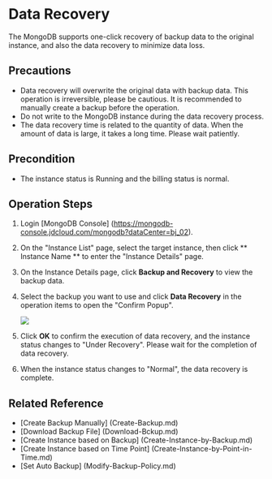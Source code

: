 # Data Recovery


The MongoDB supports one-click recovery of backup data to the original instance, and also the data recovery to minimize data loss.

## Precautions

- Data recovery will overwrite the original data with backup data. This operation is irreversible, please be cautious. It is recommended to manually create a backup before the operation.
- Do not write to the MongoDB instance during the data recovery process.
- The data recovery time is related to the quantity of data. When the amount of data is large, it takes a long time. Please wait patiently.

## Precondition

- The instance status is Running and the billing status is normal.

## Operation Steps

1. Login [MongoDB Console] (https://mongodb-console.jdcloud.com/mongodb?dataCenter=bj_02).
1. On the "Instance List" page, select the target instance, then click ** Instance Name ** to enter the "Instance Details" page.
1. On the Instance Details page, click **Backup and Recovery** to view the backup data.
1. Select the backup you want to use and click **Data Recovery** in the operation items to open the "Confirm Popup".

   ![](https://github.com/jdcloudcom/cn/blob/master/image/mongodb/mongo-021.png)

1. Click **OK** to confirm the execution of data recovery, and the instance status changes to "Under Recovery". Please wait for the  completion of data recovery.
2. When the instance status changes to "Normal", the data recovery is complete.


## Related Reference

- [Create Backup Manually] (Create-Backup.md)
- [Download Backup File] (Download-Bckup.md)
- [Create Instance based on Backup] (Create-Instance-by-Backup.md)
- [Create Instance based on Time Point] (Create-Instance-by-Point-in-Time.md)
- [Set Auto Backup] (Modify-Backup-Policy.md)
